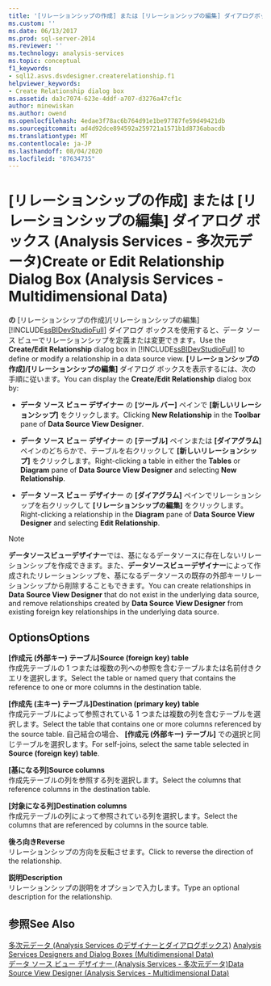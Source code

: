 ```yaml
---
title: '[リレーションシップの作成] または [リレーションシップの編集] ダイアログボックス (Analysis Services 多次元データ) |Microsoft Docs'
ms.custom: ''
ms.date: 06/13/2017
ms.prod: sql-server-2014
ms.reviewer: ''
ms.technology: analysis-services
ms.topic: conceptual
f1_keywords:
- sql12.asvs.dsvdesigner.createrelationship.f1
helpviewer_keywords:
- Create Relationship dialog box
ms.assetid: da3c7074-623e-4ddf-a707-d3276a47cf1c
author: minewiskan
ms.author: owend
ms.openlocfilehash: 4edae3f78ac6b764d91e1be97787fe59d49421db
ms.sourcegitcommit: ad4d92dce894592a259721a1571b1d8736abacdb
ms.translationtype: MT
ms.contentlocale: ja-JP
ms.lasthandoff: 08/04/2020
ms.locfileid: "87634735"
---
```

# <a name="create-or-edit-relationship-dialog-box-analysis-services---multidimensional-data"></a><span data-ttu-id="187c7-102">[リレーションシップの作成] または [リレーションシップの編集] ダイアログ ボックス (Analysis Services - 多次元データ)</span><span class="sxs-lookup"><span data-stu-id="187c7-102">Create or Edit Relationship Dialog Box (Analysis Services - Multidimensional Data)</span></span>
  <span data-ttu-id="187c7-103">**の** [リレーションシップの作成]/[リレーションシップの編集] [!INCLUDE[ssBIDevStudioFull](../includes/ssbidevstudiofull-md.md)] ダイアログ ボックスを使用すると、データ ソース ビューでリレーションシップを定義または変更できます。</span><span class="sxs-lookup"><span data-stu-id="187c7-103">Use the **Create/Edit Relationship** dialog box in [!INCLUDE[ssBIDevStudioFull](../includes/ssbidevstudiofull-md.md)] to define or modify a relationship in a data source view.</span></span> <span data-ttu-id="187c7-104">**[リレーションシップの作成]/[リレーションシップの編集]** ダイアログ ボックスを表示するには、次の手順に従います。</span><span class="sxs-lookup"><span data-stu-id="187c7-104">You can display the **Create/Edit Relationship** dialog box by:</span></span>  
  
-   <span data-ttu-id="187c7-105">**データ ソース ビュー デザイナー** の **[ツール バー]** ペインで **[新しいリレーションシップ]** をクリックします。</span><span class="sxs-lookup"><span data-stu-id="187c7-105">Clicking **New Relationship** in the **Toolbar** pane of **Data Source View Designer**.</span></span>  
  
-   <span data-ttu-id="187c7-106">**データ ソース ビュー デザイナー** の **[テーブル]** ペインまたは **[ダイアグラム]** ペインのどちらかで、テーブルを右クリックして **[新しいリレーションシップ]** をクリックします。</span><span class="sxs-lookup"><span data-stu-id="187c7-106">Right-clicking a table in either the **Tables** or **Diagram** pane of **Data Source View Designer** and selecting **New Relationship**.</span></span>  
  
-   <span data-ttu-id="187c7-107">**データ ソース ビュー デザイナー** の **[ダイアグラム]** ペインでリレーションシップを右クリックして **[リレーションシップの編集]** をクリックします。</span><span class="sxs-lookup"><span data-stu-id="187c7-107">Right-clicking a relationship in the **Diagram** pane of **Data Source View Designer** and selecting **Edit Relationship**.</span></span>  
  
> [!NOTE]  
>  <span data-ttu-id="187c7-108">**データソースビューデザイナー**では、基になるデータソースに存在しないリレーションシップを作成できます。また、**データソースビューデザイナー**によって作成されたリレーションシップを、基になるデータソースの既存の外部キーリレーションシップから削除することもできます。</span><span class="sxs-lookup"><span data-stu-id="187c7-108">You can create relationships in **Data Source View Designer** that do not exist in the underlying data source, and remove relationships created by **Data Source View Designer** from existing foreign key relationships in the underlying data source.</span></span>  
  
## <a name="options"></a><span data-ttu-id="187c7-109">Options</span><span class="sxs-lookup"><span data-stu-id="187c7-109">Options</span></span>  
 <span data-ttu-id="187c7-110">**[作成元 (外部キー) テーブル]**</span><span class="sxs-lookup"><span data-stu-id="187c7-110">**Source (foreign key) table**</span></span>  
 <span data-ttu-id="187c7-111">作成先テーブルの 1 つまたは複数の列への参照を含むテーブルまたは名前付きクエリを選択します。</span><span class="sxs-lookup"><span data-stu-id="187c7-111">Select the table or named query that contains the reference to one or more columns in the destination table.</span></span>  
  
 <span data-ttu-id="187c7-112">**[作成先 (主キー) テーブル]**</span><span class="sxs-lookup"><span data-stu-id="187c7-112">**Destination (primary key) table**</span></span>  
 <span data-ttu-id="187c7-113">作成元テーブルによって参照されている 1 つまたは複数の列を含むテーブルを選択します。</span><span class="sxs-lookup"><span data-stu-id="187c7-113">Select the table that contains one or more columns referenced by the source table.</span></span> <span data-ttu-id="187c7-114">自己結合の場合、 **[作成元 (外部キー) テーブル]** での選択と同じテーブルを選択します。</span><span class="sxs-lookup"><span data-stu-id="187c7-114">For self-joins, select the same table selected in **Source (foreign key) table**.</span></span>  
  
 <span data-ttu-id="187c7-115">**[基になる列]**</span><span class="sxs-lookup"><span data-stu-id="187c7-115">**Source columns**</span></span>  
 <span data-ttu-id="187c7-116">作成先テーブルの列を参照する列を選択します。</span><span class="sxs-lookup"><span data-stu-id="187c7-116">Select the columns that reference columns in the destination table.</span></span>  
  
 <span data-ttu-id="187c7-117">**[対象になる列]**</span><span class="sxs-lookup"><span data-stu-id="187c7-117">**Destination columns**</span></span>  
 <span data-ttu-id="187c7-118">作成元テーブルの列によって参照されている列を選択します。</span><span class="sxs-lookup"><span data-stu-id="187c7-118">Select the columns that are referenced by columns in the source table.</span></span>  
  
 <span data-ttu-id="187c7-119">**後ろ向き**</span><span class="sxs-lookup"><span data-stu-id="187c7-119">**Reverse**</span></span>  
 <span data-ttu-id="187c7-120">リレーションシップの方向を反転させます。</span><span class="sxs-lookup"><span data-stu-id="187c7-120">Click to reverse the direction of the relationship.</span></span>  
  
 <span data-ttu-id="187c7-121">**説明**</span><span class="sxs-lookup"><span data-stu-id="187c7-121">**Description**</span></span>  
 <span data-ttu-id="187c7-122">リレーションシップの説明をオプションで入力します。</span><span class="sxs-lookup"><span data-stu-id="187c7-122">Type an optional description for the relationship.</span></span>  
  
## <a name="see-also"></a><span data-ttu-id="187c7-123">参照</span><span class="sxs-lookup"><span data-stu-id="187c7-123">See Also</span></span>  
 <span data-ttu-id="187c7-124">[多次元データ &#40;Analysis Services のデザイナーとダイアログボックス&#41;](analysis-services-designers-and-dialog-boxes-multidimensional-data.md) </span><span class="sxs-lookup"><span data-stu-id="187c7-124">[Analysis Services Designers and Dialog Boxes &#40;Multidimensional Data&#41;](analysis-services-designers-and-dialog-boxes-multidimensional-data.md) </span></span>  
 [<span data-ttu-id="187c7-125">データ ソース ビュー デザイナー (Analysis Services - 多次元データ)</span><span class="sxs-lookup"><span data-stu-id="187c7-125">Data Source View Designer &#40;Analysis Services - Multidimensional Data&#41;</span></span>](data-source-view-designer-analysis-services-multidimensional-data.md)  
  
  
